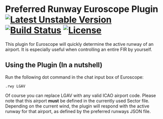 # Preferred Runway Euroscope Plugin [![Latest Unstable Version](https://img.shields.io/badge/unstable-0.1.x--dev-orange.svg?style=flat-square)](https://github.com/theomessin/preferred-runway) [![Build Status](https://img.shields.io/travis/TheoMessin/preferred-runway.svg?style=flat-square)](https://travis-ci.org/TheoMessin/preferred-runway) [![License](https://img.shields.io/badge/license-MIT-4A8F80.svg?style=flat-square)](https://opensource.org/licenses/MIT)
This plugin for Euroscope will quickly determine the active runway of an airport. It is especially useful when controlling an entire FIR by yourself. 

## Using the Plugin (In a nutshell)
Run the following dot command in the chat input box of Euroscope:
```
.rwy LGAV
```
Of course you can replace LGAV with any valid ICAO airport code. Please note that this airport __must__ be defined in the currently used Sector file.
Depending on the current wind, the plugin will respond with the active runway for that airport, as defined by the preferred runways JSON file.